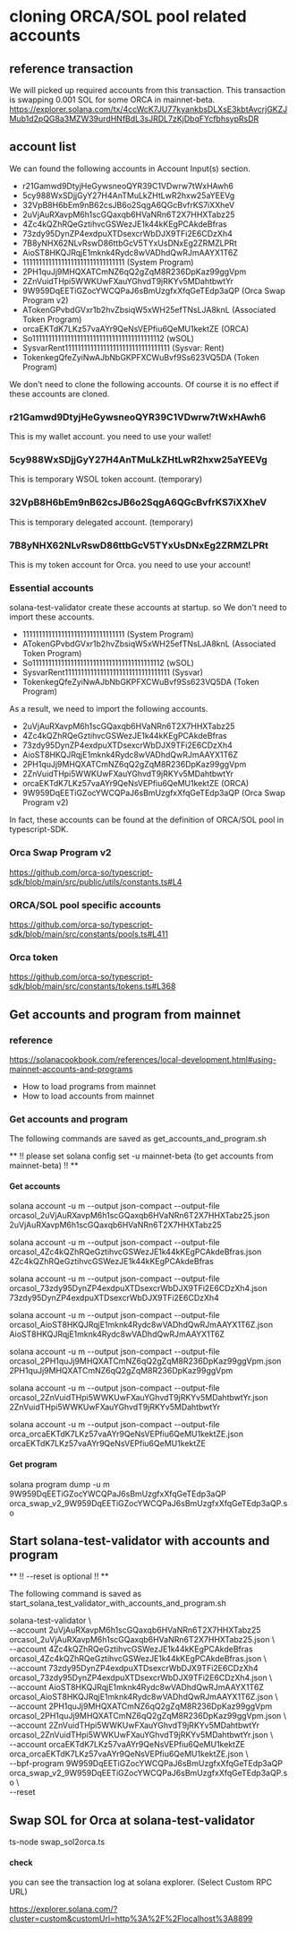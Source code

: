 
# cloning ORCA/SOL pool related accounts

## reference transaction
We will picked up required accounts from this transaction.
This transaction is swapping 0.001 SOL for some ORCA in mainnet-beta.
https://explorer.solana.com/tx/4ccWcK7JU77kyankbsDLXsE3kbtAvcrjGKZJMub1d2pQG8a3MZW39urdHNfBdL3sJRDL7zKjDbqFYcfbhsypRsDR

## account list
We can found the following accounts in Account Input(s) section.

- r21Gamwd9DtyjHeGywsneoQYR39C1VDwrw7tWxHAwh6
- 5cy988WxSDjjGyY27H4AnTMuLkZHtLwR2hxw25aYEEVg
- 32VpB8H6bEm9nB62csJB6o2SqgA6QGcBvfrKS7iXXheV
- 2uVjAuRXavpM6h1scGQaxqb6HVaNRn6T2X7HHXTabz25
- 4Zc4kQZhRQeGztihvcGSWezJE1k44kKEgPCAkdeBfras
- 73zdy95DynZP4exdpuXTDsexcrWbDJX9TFi2E6CDzXh4
- 7B8yNHX62NLvRswD86ttbGcV5TYxUsDNxEg2ZRMZLPRt
- AioST8HKQJRqjE1mknk4Rydc8wVADhdQwRJmAAYX1T6Z
- 11111111111111111111111111111111 (System Program)
- 2PH1quJj9MHQXATCmNZ6qQ2gZqM8R236DpKaz99ggVpm
- 2ZnVuidTHpi5WWKUwFXauYGhvdT9jRKYv5MDahtbwtYr
- 9W959DqEETiGZocYWCQPaJ6sBmUzgfxXfqGeTEdp3aQP (Orca Swap Program v2)
- ATokenGPvbdGVxr1b2hvZbsiqW5xWH25efTNsLJA8knL (Associated Token Program)
- orcaEKTdK7LKz57vaAYr9QeNsVEPfiu6QeMU1kektZE (ORCA)
- So11111111111111111111111111111111111111112 (wSOL)
- SysvarRent111111111111111111111111111111111 (Sysvar: Rent)
- TokenkegQfeZyiNwAJbNbGKPFXCWuBvf9Ss623VQ5DA (Token Program)

We don't need to clone the following accounts.
Of course it is no effect if these accounts are cloned.

### r21Gamwd9DtyjHeGywsneoQYR39C1VDwrw7tWxHAwh6
This is my wallet account. you need to use your wallet!

### 5cy988WxSDjjGyY27H4AnTMuLkZHtLwR2hxw25aYEEVg
This is temporary WSOL token account. (temporary)

### 32VpB8H6bEm9nB62csJB6o2SqgA6QGcBvfrKS7iXXheV
This is temporary delegated account. (temporary)

### 7B8yNHX62NLvRswD86ttbGcV5TYxUsDNxEg2ZRMZLPRt
This is my token account for Orca. you need to use your account!

### Essential accounts
solana-test-validator create these accounts at startup.
so We don't need to import these accounts.
- 11111111111111111111111111111111 (System Program)
- ATokenGPvbdGVxr1b2hvZbsiqW5xWH25efTNsLJA8knL (Associated Token Program)
- So11111111111111111111111111111111111111112 (wSOL)
- SysvarRent111111111111111111111111111111111 (Sysvar)
- TokenkegQfeZyiNwAJbNbGKPFXCWuBvf9Ss623VQ5DA (Token Program)

As a result, we need to import the following accounts.

- 2uVjAuRXavpM6h1scGQaxqb6HVaNRn6T2X7HHXTabz25
- 4Zc4kQZhRQeGztihvcGSWezJE1k44kKEgPCAkdeBfras
- 73zdy95DynZP4exdpuXTDsexcrWbDJX9TFi2E6CDzXh4
- AioST8HKQJRqjE1mknk4Rydc8wVADhdQwRJmAAYX1T6Z
- 2PH1quJj9MHQXATCmNZ6qQ2gZqM8R236DpKaz99ggVpm
- 2ZnVuidTHpi5WWKUwFXauYGhvdT9jRKYv5MDahtbwtYr
- orcaEKTdK7LKz57vaAYr9QeNsVEPfiu6QeMU1kektZE (ORCA)
- 9W959DqEETiGZocYWCQPaJ6sBmUzgfxXfqGeTEdp3aQP (Orca Swap Program v2)

In fact, these accounts can be found at the definition of ORCA/SOL pool in typescript-SDK.

### Orca Swap Program v2
https://github.com/orca-so/typescript-sdk/blob/main/src/public/utils/constants.ts#L4

### ORCA/SOL pool specific accounts
https://github.com/orca-so/typescript-sdk/blob/main/src/constants/pools.ts#L411

### Orca token
https://github.com/orca-so/typescript-sdk/blob/main/src/constants/tokens.ts#L368

## Get accounts and program from mainnet
### reference
https://solanacookbook.com/references/local-development.html#using-mainnet-accounts-and-programs
- How to load programs from mainnet
- How to load accounts from mainnet

### Get accounts and program
The following commands are saved as get_accounts_and_program.sh

** !! please set solana config set -u mainnet-beta (to get accounts from mainnet-beta) !! **

#### Get accounts
solana account -u m --output json-compact --output-file orcasol_2uVjAuRXavpM6h1scGQaxqb6HVaNRn6T2X7HHXTabz25.json 2uVjAuRXavpM6h1scGQaxqb6HVaNRn6T2X7HHXTabz25

solana account -u m --output json-compact --output-file orcasol_4Zc4kQZhRQeGztihvcGSWezJE1k44kKEgPCAkdeBfras.json 4Zc4kQZhRQeGztihvcGSWezJE1k44kKEgPCAkdeBfras

solana account -u m --output json-compact --output-file orcasol_73zdy95DynZP4exdpuXTDsexcrWbDJX9TFi2E6CDzXh4.json 73zdy95DynZP4exdpuXTDsexcrWbDJX9TFi2E6CDzXh4

solana account -u m --output json-compact --output-file orcasol_AioST8HKQJRqjE1mknk4Rydc8wVADhdQwRJmAAYX1T6Z.json AioST8HKQJRqjE1mknk4Rydc8wVADhdQwRJmAAYX1T6Z

solana account -u m --output json-compact --output-file orcasol_2PH1quJj9MHQXATCmNZ6qQ2gZqM8R236DpKaz99ggVpm.json 2PH1quJj9MHQXATCmNZ6qQ2gZqM8R236DpKaz99ggVpm

solana account -u m --output json-compact --output-file orcasol_2ZnVuidTHpi5WWKUwFXauYGhvdT9jRKYv5MDahtbwtYr.json 2ZnVuidTHpi5WWKUwFXauYGhvdT9jRKYv5MDahtbwtYr

solana account -u m --output json-compact --output-file orca_orcaEKTdK7LKz57vaAYr9QeNsVEPfiu6QeMU1kektZE.json orcaEKTdK7LKz57vaAYr9QeNsVEPfiu6QeMU1kektZE

#### Get program
solana program dump -u m 9W959DqEETiGZocYWCQPaJ6sBmUzgfxXfqGeTEdp3aQP orca_swap_v2_9W959DqEETiGZocYWCQPaJ6sBmUzgfxXfqGeTEdp3aQP.so

## Start solana-test-validator with accounts and program

** !! --reset is optional !! **

The following command is saved as start_solana_test_validator_with_accounts_and_program.sh

solana-test-validator \\<br>
  --account     2uVjAuRXavpM6h1scGQaxqb6HVaNRn6T2X7HHXTabz25 orcasol_2uVjAuRXavpM6h1scGQaxqb6HVaNRn6T2X7HHXTabz25.json \\<br>
  --account     4Zc4kQZhRQeGztihvcGSWezJE1k44kKEgPCAkdeBfras orcasol_4Zc4kQZhRQeGztihvcGSWezJE1k44kKEgPCAkdeBfras.json \\<br>
  --account     73zdy95DynZP4exdpuXTDsexcrWbDJX9TFi2E6CDzXh4 orcasol_73zdy95DynZP4exdpuXTDsexcrWbDJX9TFi2E6CDzXh4.json \\<br>
  --account     AioST8HKQJRqjE1mknk4Rydc8wVADhdQwRJmAAYX1T6Z orcasol_AioST8HKQJRqjE1mknk4Rydc8wVADhdQwRJmAAYX1T6Z.json \\<br>
  --account     2PH1quJj9MHQXATCmNZ6qQ2gZqM8R236DpKaz99ggVpm orcasol_2PH1quJj9MHQXATCmNZ6qQ2gZqM8R236DpKaz99ggVpm.json \\<br>
  --account     2ZnVuidTHpi5WWKUwFXauYGhvdT9jRKYv5MDahtbwtYr orcasol_2ZnVuidTHpi5WWKUwFXauYGhvdT9jRKYv5MDahtbwtYr.json \\<br>
  --account     orcaEKTdK7LKz57vaAYr9QeNsVEPfiu6QeMU1kektZE orca_orcaEKTdK7LKz57vaAYr9QeNsVEPfiu6QeMU1kektZE.json \\<br>
  --bpf-program 9W959DqEETiGZocYWCQPaJ6sBmUzgfxXfqGeTEdp3aQP orca_swap_v2_9W959DqEETiGZocYWCQPaJ6sBmUzgfxXfqGeTEdp3aQP.so \\<br>
  --reset

## Swap SOL for Orca at solana-test-validator
ts-node swap_sol2orca.ts

#### check
you can see the transaction log at solana explorer.
(Select Custom RPC URL)

https://explorer.solana.com/?cluster=custom&customUrl=http%3A%2F%2Flocalhost%3A8899
